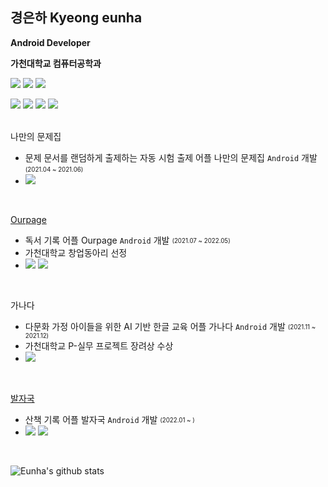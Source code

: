 ## 경은하 Kyeong eunha

<b><p>Android Developer</p></b>
<b><p>가천대학교 컴퓨터공학과</p></b>
<a href="kyeongeh424@gmail.com"><img src="https://img.shields.io/badge/Gmail-EA4335?style=flat&logo=Gmail&logoColor=white"></a>
<a href="https://velog.io/@galaxy"><img src="https://img.shields.io/badge/Velog-20C997?style=flat&logo=Velog&logoColor=white"></a>
<a href="https://www.notion.so/972d4e1e53434a27bcd84067c5101fc6"><img src="https://img.shields.io/badge/Notion-000000?style=flat&logo=Notion&logoColor=white"></a>
<br>

<img src="https://img.shields.io/badge/Kotlin-7F52FF?style=flat&logo=Kotlin&logoColor=white"> <img src="https://img.shields.io/badge/Java-007396?style=flat&logo=Java&logoColor=white"> <img src="https://img.shields.io/badge/Android Studio-3DDC84?style=flat&logo=Android Studio&logoColor=white"> <img src="https://img.shields.io/badge/Firebase-FFCA28?style=flat&logo=Firebase&logoColor=white">  
<br>

나만의 문제집  
- 문제 문서를 랜덤하게 출제하는 자동 시험 출제 어플 나만의 문제집 `Android` 개발 <sub><sup>(2021.04 ~ 2021.06)</sup></sub>  
- <a href="https://github.com/EunhaKyeong/MyWorkBook-App"><img src="https://img.shields.io/badge/GitHub-181717?style=flat&logo=GitHub&logoColor=white"></a>  
<br>

[Ourpage](https://litt.ly/ourpage)
- 독서 기록 어플 Ourpage `Android` 개발 <sub><sup>(2021.07 ~ 2022.05)</sup></sub>  
- 가천대학교 창업동아리 선정  
- <a href="https://github.com/MangPofol/Bookclub-Android"><img src="https://img.shields.io/badge/GitHub-181717?style=flat&logo=GitHub&logoColor=white"></a> <a href="https://play.google.com/store/apps/details?id=com.mangpo.bookclub"><img src="https://img.shields.io/badge/Google Play-414141?style=flat&logo=Google Play&logoColor=white"></a>
<br>

가나다  
- 다문화 가정 아이들을 위한 AI 기반 한글 교육 어플 가나다 `Android` 개발 <sub><sup>(2021.11 ~ 2021.12)</sup></sub>  
- 가천대학교 P-실무 프로젝트 장려상 수상  
- <a href="https://github.com/Gachon-Ganada/Ganada-Android"><img src="https://img.shields.io/badge/GitHub-181717?style=flat&logo=GitHub&logoColor=white"></a>  
<br>
  
[발자국](https://glow-tax-bc9.notion.site/0355ee2da33b4152a512046c19bb4d3b)  
- 산책 기록 어플 발자국 `Android` 개발 <sub><sup>(2022.01 ~ )</sup></sub>  
- <a href="https://github.com/UMC-1-Footprint/Footprint-Android"><img src="https://img.shields.io/badge/GitHub-181717?style=flat&logo=GitHub&logoColor=white"></a> <a href="https://play.google.com/store/apps/details?id=com.footprint.footprint"><img src="https://img.shields.io/badge/Google Play-414141?style=flat&logo=Google Play&logoColor=white"></a>
<br>

![Eunha's github stats](https://github-readme-stats.vercel.app/api?username=EunhaKyeong&show_icons=true&theme=gruvbox)

